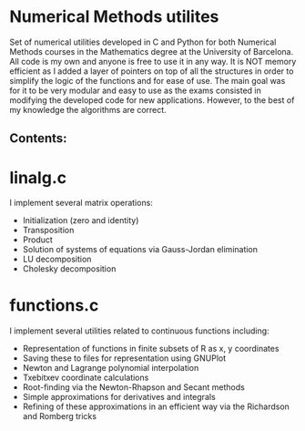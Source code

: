# Numerical Methods utilites

Set of numerical utilities developed in C and Python for both Numerical Methods courses in the Mathematics degree at the University of Barcelona. All code is my own and anyone is free to use it in any way. It is NOT memory efficient as I added a layer of pointers on top of all the structures in order to simplify the logic of the functions and for ease of use. The main goal was for it to be very modular and easy to use as the exams consisted in modifying the developed code for new applications. However, to the best of my knowledge the algorithms are correct.

## Contents:

# linalg.c
I implement several matrix operations:
- Initialization (zero and identity)
- Transposition
- Product 
- Solution of systems of equations via Gauss-Jordan elimination
- LU decomposition
- Cholesky decomposition

# functions.c
I implement several utilities related to continuous functions including:
- Representation of functions in finite subsets of R as x, y coordinates
- Saving these to files for representation using GNUPlot
- Newton and Lagrange polynomial interpolation
- Txebitxev coordinate calculations
- Root-finding via the Newton-Rhapson and Secant methods
- Simple approximations for derivatives and integrals
- Refining of these approximations in an efficient way via the Richardson and Romberg tricks
